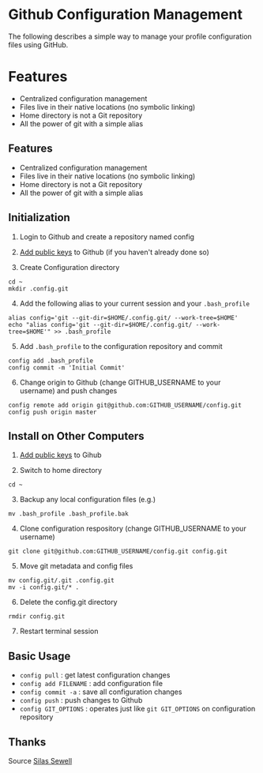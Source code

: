 # Github Configuration Management

The following describes a simple way to manage your profile
configuration files using GitHub.

# Features
 * Centralized configuration management
 * Files live in their native locations (no symbolic linking)
 * Home directory is not a Git repository
 * All the power of git with a simple alias

Features
--------
 * Centralized configuration management
 * Files live in their native locations (no symbolic linking)
 * Home directory is not a Git repository
 * All the power of git with a simple alias

Initialization
--------------

1. Login to Github and create a repository named config

2. [Add public keys][pubkeys] to Github (if you haven't already done so)

3. Create Configuration directory
```
cd ~
mkdir .config.git
```

4. Add the following alias to your current session and your `.bash_profile`
```
alias config='git --git-dir=$HOME/.config.git/ --work-tree=$HOME'
echo "alias config='git --git-dir=$HOME/.config.git/ --work-tree=$HOME'" >> .bash_profile
```

5. Add `.bash_profile` to the configuration repository and commit
```
config add .bash_profile
config commit -m 'Initial Commit'
```

6. Change origin to Github (change GITHUB_USERNAME to your username) and push changes
```
config remote add origin git@github.com:GITHUB_USERNAME/config.git
config push origin master
```

Install on Other Computers
--------------------------

1. [Add public keys][pubkeys] to Gihub

2. Switch to home directory
```
cd ~
```

3. Backup any local configuration files (e.g.)
```
mv .bash_profile .bash_profile.bak
```

4. Clone configuration respository (change GITHUB_USERNAME to your username)
```
git clone git@github.com:GITHUB_USERNAME/config.git config.git
```

5. Move git metadata and config files
```
mv config.git/.git .config.git
mv -i config.git/* .
```

6. Delete the config.git directory
```
rmdir config.git
```

7. Restart terminal session

Basic Usage
-----------

  * `config pull` : get latest configuration changes
  * `config add FILENAME` : add configuration file
  * `config commit -a` : save all configuration changes
  * `config push` : push changes to Github
  * `config GIT_OPTIONS` : operates just like `git GIT_OPTIONS` on configuration repository

Thanks
------
Source [Silas Sewell](http://www.silassewell.com/blog/2009/03/08/profile-management-with-git-and-github/)

[pubkeys]: http://github.com/guides/providing-your-ssh-key
